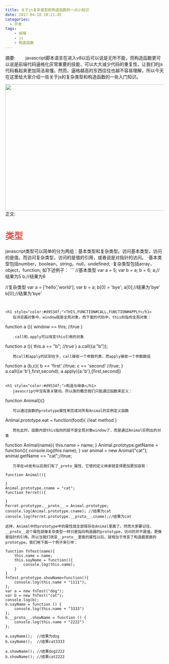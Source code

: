 ```yaml
---
title: 关于js复杂类型和构造函数的一点小知识
date: 2017-04-18 10:21:45
categories:
  - 开发
tags:
    - 前端
    - js
    - 构造函数
---
```

摘要:
    　　javascript脚本语言在进入v8以后可以说是无所不能，而构造函数更可以说是前端代码逼格化灰常重要的技能，可以大大减少代码的重复性，让我们的js代码看起来更加简洁易懂。然而，逼格越高的东西往往也越不容易理解，所以今天在这里给大家介绍一些关于js的复杂类型和构造函数的一些入门知识。
    <div align=center>
    <img src="../../../../img/2017-4/58842726ce2d2.jpg" width="800" height="400" />
    </div>
        <!-- more -->
正文:
<h1 style="color:#d9534f;">类型</h1>
    javascript类型可以简单的分为两组：基本类型和复杂类型。访问基本类型，访问的是值。而访问复杂类型，访问的是值的引用，或者说是对指针的访问。
    ·基本类型包括number，boolean，string，null，undefined;
    ·复杂类型包括array，object，function;
    如下述例子：
```
//基本类型
var a = 5;
var b = a;
b = 6;
a;//结果为5
b;//结果为6

//复杂类型
var a = ['hello','world'];
var b = a;
b[0] = 'bye';
a[0];//结果为'bye'
b[0];//结果为'bye'
```


<h1 style="color:#d9534f;">THIS,FUNCTION#CALL,FUNCTION#APPLY</h1>
　　在浏览器对象中，window就是全局对象，而下面的代码中，this则指向全局对象：
```
function a (){
    window == this; //true
}
```
　　.call和.apply可以改变this引用的对象
```
function a (){
    this.a == "b"; //true
}
a.call({a:"b"});
```
　　而call和apply的区别在于，call接收一个参数列表，而apply接收一个参数数组
```
function a (b,c){
    b == 'first' //true;
    c == 'second' //true;
}
a.call({a:'b'},first,second);
a.apply({a:'b'},[first,second])
```

<h1 style="color:#d9534f;">构造与继承</h1>
　　javascript中没有类关键词。所以类的概念我们只能通过函数来定义：
```
function Animal(){}
```
　　可以通过函数的prototype属性来完成对所有Animal的实例定义函数
```
Animal.prototype.eat = function(food){
    //eat method
}
```
　　而在此时，函数内部this指向的就不是全局对象window了，而是通过Animal实例出的对象
```
function Animal(name){
    this.name = name;
}
Animal.prototype.getName = function(){
    console.log(this.name);
}
var animal = new Animal("cat");
animal.getName == "cat";//true;
```
　　万幸在v8发布以后我们有了_proto_属性，它使的定义继承链变得更加更加容易：
```
    function Animal(){

    }
    Animal.prototype.cname = "cat";
    function Ferret(){

    }
    Ferret.prototype.__proto__ = Animal.prototype;
    console.log(Animal.prototype.cname); //结果为cat
    console.log(Ferret.prototype.__proto__.cname);//结果为cat
```
这样，Animal中的prototype中的属性就全部保存在Animal里面了。然而大家要记住，__proto__这个属性就像复杂类型一样只是指向构造器的prototype，访问的并不是值，更像是指针的引用。所以当我们改变__proto__里面的属性以后，就相当于改变了构造器里面的prototype。我们用下面一个例子来引申：
```
    function fnTest(name){
        this.name = name;
        this.sayName = function(){
            console.log(this.name);
        }
    }
    fnTest.prototype.showName=function(){
        console.log(this.name + "1111");
    };
    var a = new fnTest("dog");
    var b = new fnTest("cat");
    console.log(b);
    b.sayName = function () {
        console.log(this.name + "3333")
    };
    b.__proto__.showName = function () {
        console.log(this.name + "2222")
    };

    a.sayName();  //结果为dog
    b.sayName();  //结果cat3333

    a.showName(); //结果dog2222
    b.showName(); //结果cat2222
```
　　